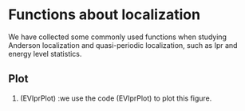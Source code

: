 # Functions about localization
We have collected some commonly used functions when studying Anderson localization and quasi-periodic localization, such as  Ipr and energy level statistics.
 
## Plot
1. (EVIprPlot) :we use the code (EVIprPlot) to plot this figure. 
